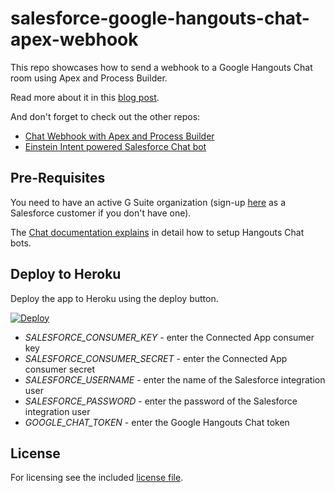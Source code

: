 # salesforce-google-hangouts-chat-apex-webhook

This repo showcases how to send a webhook to a Google Hangouts Chat room using Apex and Process Builder.

Read more about it in this [blog post](https://developer.salesforce.com/blogs/2018/03/integrating-hangouts-chat-and-salesforce.html).

And don't forget to check out the other repos:
- [Chat Webhook with Apex and Process Builder](https://github.com/muenzpraeger/salesforce-google-hangouts-chat-apex-webhook)
- [Einstein Intent powered Salesforce Chat bot](https://github.com/muenzpraeger/salesforce-google-hangouts-chat-einstein-bot)

## Pre-Requisites

You need to have an active G Suite organization (sign-up [here](https://www.salesforce.com/campaign/google/) as a Salesforce customer if you don't have one).

The [Chat documentation explains](https://developers.google.com/hangouts/chat/how-tos/webhooks) in detail how to setup Hangouts Chat bots.

## Deploy to Heroku

Deploy the app to Heroku using the deploy button.

[![Deploy](https://www.herokucdn.com/deploy/button.svg)](https://heroku.com/deploy)

* *SALESFORCE_CONSUMER_KEY* - enter the Connected App consumer key
* *SALESFORCE_CONSUMER_SECRET* - enter the Connected App consumer secret
* *SALESFORCE_USERNAME* - enter the name of the Salesforce integration user
* *SALESFORCE_PASSWORD* - enter the password of the Salesforce integration user
* *GOOGLE_CHAT_TOKEN* - enter the Google Hangouts Chat token

## License

For licensing see the included [license file](https://github.com/muenzpraeger/salesforce-google-hangouts-chat-basic-bot/blob/master/LICENSE.md).